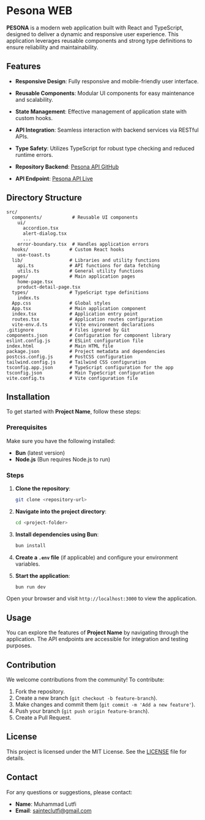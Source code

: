# Pesona WEB

**PESONA** is a modern web application built with React and TypeScript, designed to deliver a dynamic and responsive user experience. This application leverages reusable components and strong type definitions to ensure reliability and maintainability.

## Features

- **Responsive Design**: Fully responsive and mobile-friendly user interface.
- **Reusable Components**: Modular UI components for easy maintenance and scalability.
- **State Management**: Effective management of application state with custom hooks.
- **API Integration**: Seamless interaction with backend services via RESTful APIs.
- **Type Safety**: Utilizes TypeScript for robust type checking and reduced runtime errors.

- **Repository Backend**: [Pesona API GitHub](https://github.com/vektormuhammadlutfi/pesona-api)
- **API Endpoint**: [Pesona API Live](https://pesona-api.onrender.com/)

## Directory Structure

```
src/
  components/           # Reusable UI components
    ui/
      accordion.tsx
      alert-dialog.tsx
      ...
    error-boundary.tsx  # Handles application errors
  hooks/               # Custom React hooks
    use-toast.ts
  lib/                 # Libraries and utility functions
    api.ts             # API functions for data fetching
    utils.ts           # General utility functions
  pages/               # Main application pages
    home-page.tsx
    product-detail-page.tsx
  types/               # TypeScript type definitions
    index.ts
  App.css              # Global styles
  App.tsx              # Main application component
  index.tsx            # Application entry point
  routes.tsx           # Application routes configuration
  vite-env.d.ts        # Vite environment declarations
.gitignore             # Files ignored by Git
components.json        # Configuration for component library
eslint.config.js       # ESLint configuration file
index.html             # Main HTML file
package.json           # Project metadata and dependencies
postcss.config.js      # PostCSS configuration
tailwind.config.js     # Tailwind CSS configuration
tsconfig.app.json      # TypeScript configuration for the app
tsconfig.json          # Main TypeScript configuration
vite.config.ts         # Vite configuration file
```

## Installation

To get started with **Project Name**, follow these steps:

### Prerequisites

Make sure you have the following installed:
- **Bun** (latest version)
- **Node.js** (Bun requires Node.js to run)

### Steps

1. **Clone the repository**:
   ```bash
   git clone <repository-url>
   ```

2. **Navigate into the project directory**:
   ```bash
   cd <project-folder>
   ```

3. **Install dependencies using Bun**:
   ```bash
   bun install
   ```

4. **Create a `.env` file** (if applicable) and configure your environment variables.

5. **Start the application**:
   ```bash
   bun run dev
   ```

Open your browser and visit `http://localhost:3000` to view the application.

## Usage

You can explore the features of **Project Name** by navigating through the application. The API endpoints are accessible for integration and testing purposes.

## Contribution

We welcome contributions from the community! To contribute:

1. Fork the repository.
2. Create a new branch (`git checkout -b feature-branch`).
3. Make changes and commit them (`git commit -m 'Add a new feature'`).
4. Push your branch (`git push origin feature-branch`).
5. Create a Pull Request.

## License

This project is licensed under the MIT License. See the [LICENSE](LICENSE) file for details.

## Contact

For any questions or suggestions, please contact:

- **Name**: Muhammad Lutfi
- **Email**: sainteclutfi@gmail.com
